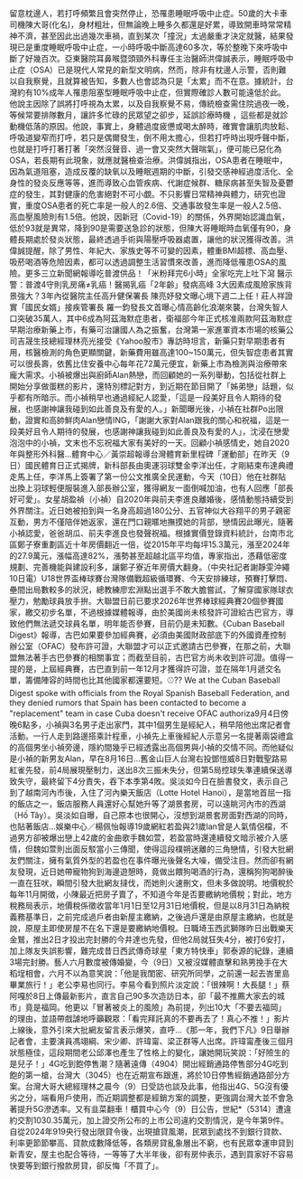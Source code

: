 留意枕邊人，若打呼頻繁且會突然停止，恐罹患睡眠呼吸中止症。50歲的大卡車司機陳大哥(化名)，身材粗壯，但無論晚上睡多久都還是好累，導致開車時常常精神不濟，甚至因此出過幾次車禍，直到某次「撞況」太過嚴重才決定就醫，結果發現已是重度睡眠呼吸中止症，一小時呼吸中斷高達60多次，等於整晚下來呼吸中斷了好幾百次。亞東醫院耳鼻喉暨頭頸外科專任主治醫師洪偉誠表示，睡眠呼吸中止症（OSA）已是現代人常見的新型文明病，然而，除非有枕邊人示警，否則難以自我察覺，且就算被告知，多數人也會認為只是「太累」而不在意。據統計，台灣約有10%成年人罹患阻塞型睡眠呼吸中止症，但實際確診人數可能遠低於此。他說主因除了誤將打呼視為太累，以及自我察覺不易，傳統檢查需住院過夜一晚，等候常要排隊數月，讓許多忙碌的民眾望之卻步，延誤診療時機 ，這些都是就診動機低落的原因。他說，事實上，身體過度疲憊或喝太醉時，確實會讓肌肉放鬆、呼吸道變窄而打呼，若只是偶爾發生，倒不用太擔心，但若打呼時出現呼聲中斷，也就是打呼打著打著「突然沒聲音、過一會又突然大聲喘氣」，便可能已惡化為OSA，若長期有此現象，就應就醫檢查治療。洪偉誠指出，OSA患者在睡眠中，因為氣道阻塞，造成反覆的缺氧以及睡眠週期的中斷，引發交感神經過度活化、全身性的發炎反應等等，進而導致心血管疾病、代謝症候群、糖尿病甚至失智及憂鬱症的發生，其對健康的危害絕對不可小覷。不只影響日常精神與體力，研究也證實，重度OSA患者的死亡率是一般人的2.6倍、交通事故發生率是一般人2.5倍、高血壓風險則有1.5倍。他說，因新冠（Covid-19）的關係，外界開始認識血氧，低於93就是異常，降到90是需要送急診的狀態，但陳大哥睡眠時血氧僅有90，身體長期處於發炎狀態，最終透過手術與陽壓呼吸器處置，讓他的狀況獲得改善。洪偉誠提醒，除了男性、年紀大、家族史等不可變的因素，體重BMI超標、高血壓、吸菸喝酒等危險因素，都可以透過調整生活習慣來改善，進而降低罹患OSA的風險。更多三立新聞網報導吃普渡供品！「米粉拜完6小時」全家吃完上吐下瀉 醫示警：普渡4守則乳房痛≠乳癌！醫揭乳癌「2年齡」發病高峰 3大因素成風險家族背景強大？3年內從醫院主任高升健保署長 陳亮妤發文曝心境下週二上任！莊人祥證實「國民女婿」接疾管署長 羅一鈞發長文首曝心情高齡化浪潮來襲，台灣失智人口突破35萬人，其中6成為阿茲海默症患者，衛福部今年正式核准兩款阿茲海默症早期治療新藥上市，有藥可治讓國人為之振奮，台灣第一家進軍資本市場的核藥公司吉晟生技總經理林亮光接受《Yahoo股市》專訪時坦言，新藥只對早期患者有用，核醫檢測的角色更顯關鍵，新藥費用雖高達100~150萬元，但失智症患者其實可以很長壽，依舊比住安養中心每年花72萬元便宜，新藥上市為檢測與治療帶來龐大需求。小禎被爆出與廚師Alan熱戀，而回顧她的一系列舉動，包括從社群上開始分享做蛋糕的影片，還特別標記對方，到近期在節目開了「姊弟戀」話題，似乎都有所暗示。而小禎稍早也通過經紀人認愛，「這是一段美好且令人期待的發展，也感謝神讓我碰到如此善良及有愛的人。」新聞曝光後，小禎在社群Po出限動，證實和高帥鮮肉Alan戀情ING，「謝謝大家對Alan跟我的關心和祝福，這是一段美好且令人期待的發展，也感謝神讓我碰到如此善良及有愛的人」，沈浸在戀愛泡泡中的小禎，文末也不忘祝福大家有美好的一天。回顧小禎感情史，她自2020年與整形外科醫...體育中心／黃崇超報導台灣體育新里程碑「運動部」在昨天（9日）國民體育日正式揭牌，新科部長由奧運羽球雙金李洋出任，才剛結束布達典禮走馬上任，李洋馬上簽署了第一份公文推廣全民運動，今天（10日）他在社群貼出換上羽球輕便服裝進入部長辦公室，獲得網友一面倒喊加油，也有人回應「部長好可愛」。女星胡盈禎（小禎）自2020年與前夫李進良離婚後，感情動態持續受到外界關注。近日她被拍到與一名身高超過180公分、五官神似大谷翔平的男子親密互動，男方不僅陪伴她返家，還在門口親暱地撫摸她的背部，戀情因此曝光，隨著小禎認愛，爸爸胡瓜、前夫李進良也發聲祝福。根據實價登錄資料統計，台南市北區鄭子寮重劃區近十年房價翻近一倍，從2015年平均每坪15.3萬元，漲至2024年的27.9萬元，漲幅高達82%，漲勢甚至超越北區平均值，專家指出，憑藉低密度規劃、完善機能與建設利多，讓鄭子寮近年房價大翻身。（中央社記者謝靜雯沖繩10日電）U18世界盃棒球賽台灣隊備戰超級循環賽、今天安排練球，預賽打擊悶、壘間出局數較多的狀況，總教練廖宏淵點出選手不敢大膽嘗試，了解穿國家隊球衣壓力，勉勵球員放手拚。大聯盟日前已要求2026年世界棒球經典賽20個參賽國家，繳交初步名單，不過根據媒體報導，由於美國尚未核發許可證給古巴官方，導致他們無法遞交球員名單，明年能否參賽，目前仍是未知數。《Cuban Baseball Digest》報導，古巴如果要參加經典賽，必須由美國財政部底下的外國資產控制辦公室（OFAC）發布許可證，大聯盟才可以正式邀請古巴參賽，在那之前，大聯盟無法著手古巴參賽的相關事宜；而截至目前，古巴官方尚未收到許可證。值得一提的是，上屆經典賽，古巴直到前一年12月才獲得許可證，並在隔年1月遞交名單，籌備陣容的時間也比其他國家都還要短。⚾?? We at the Cuban Baseball Digest spoke with officials from the Royal Spanish Baseball Federation, and they denied rumors that Spain has been contacted to become a "replacement" team in case Cuba doesn't receive OFAC authoriza9月4日傍晚6點多，小禎與3名男子走出家門，其中1個男生是經紀人，稍早陪他出席記者會活動。一行人走到路邊搭乘計程車，小禎先上車後經紀人示意另一名提著兩袋禮盒的高個男坐小禎旁邊，隱約間幾乎已經透露出高個男與小禎的交情不同。而他疑似是小禎的新男友Alan，早在8月16日...舊金山巨人台灣右投鄧愷威8日對戰聖路易紅雀先發，前4局展現壓制力，送出8次三振未失分，但第5局控球失準連續保送導致失守，最終留下4分責失，吞下本季第4敗。吳淡如今日在臉書發文，表示自己到了越南河內市後，入住了河內樂天飯店（Lotte Hotel Hanoi），是當地首屈一指的飯店之一，飯店服務人員還好心幫她升等了湖景套房，可以遠眺河內市的西湖（Hồ Tây）。吳淡如自曝，自己原本也很開心，沒想到湖景套房面對西湖的同時，也貼著飯店...娛樂中心／楊佩怡報導19歲網紅若盈與21歲Ian曾是人氣情侶檔，不過男方卻被爆出戀上42歲的金曲歌手魏如萱，若盈當時還連續發文暗示被介入感情，但魏如萱則出面反駁當小三傳聞，使得這段樸朔迷離的三角戀情，引發大批網友們關注，擁有氣質外型的若盈也在事件曝光後聲名大噪，備受注目。然而卻有網友發現，近日她帶寵物狗到海邊遊憩時，竟做出餵狗喝酒的行為，還稱狗狗喝醉後一直在狂吠，瞬間引發大批網友撻伐，而她則火速刪文，但未多做說明。地價稅於每年11月開徵，小陳最近把房子賣了，不知道今年是否要繳納地價稅；對此，地方稅務局表示，地價稅係徵收當年1月1日至12月31日地價稅，但是以8月31日為納稅義務基準日，之前完成過戶者由新屋主繳納，之後過戶還是由原屋主繳納，也就是說，原屋主即使房屋不在名下還是要繳納地價稅。日職埼玉西武獅隊昨日出戰樂天金鷲，推出2日才投出完封勝的今井達也先發，但他2局就狂失4分，被打6安打，加上隊友失誤影響，難完成昔日西武傳奇球星「東方特快車」郭泰源的紀錄，連續3場完封勝。藝人六月數度被傳婚變，今（9日）又被沒媒體直擊和熟男挽手在大稻埕相會，六月不以為意笑說：「他是我閨密、研究所同學，之前還一起去峇里島畢業旅行！」老公李易也同行。李易今看到照片淡定說：「很辣啊！大長腿！」蔡阿嘎於8日上傳最新影片，直言自己90多次造訪日本，卻「最不推薦大家去的城市」竟是福岡。他更以「冒著被炎上的風險」為前提，列出10大「不要去福岡」的理由，並語帶戲謔地呼籲觀眾：「看完拜託真的不要再去了！真心不推！」影片上線後，意外引來大批網友留言表示爆笑，直呼...《那一年，我們下凡》9日舉辦記者會，主要演員馮翊綱、宋少卿、許瑋甯、梁正群等人出席。許瑋甯產後三個月狀態極佳，這段期間老公邱澤也產生了性格上的變化，讓她開玩笑說：「好險生的是兒子！」4G吃到飽停售潮？隨著遠傳（4904）開出經銷通路停售部分4G吃到飽的第一槍，台灣大（3045）也在近期宣布跟進，將於10日停售經銷通路部分方案。台灣大哥大總經理林之晨今（9）日受訪也談及此事，他指出4G、5G沒有優劣之分，端看用戶使用，而近期調整都是經銷方案的調整，更強調台灣大並不會急著提升5G滲透率。又有韭菜翻車！櫃買中心今（9）日公告，世紀*（5314）遭違約交割1030.35萬元，加上證交所公布的上市公司違約交割情況，是今年第9件。自從2024年919央行發出限貸令後，出現搶貸風潮，民眾到處找不到銀行貸款、利率更節節攀高、貸款成數降低等，各類房貸亂象層出不窮，也有民眾幸運申貸到新青安，屋主也配合等待，一等等了大半年後，卻有房仲表示，遇到買家好不容易快要等到銀行撥款房貸，卻反悔「不買了」。